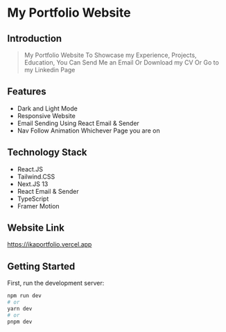 # My Portfolio Website

## Introduction
> My Portfolio Website To Showcase my Experience, Projects, Education, You Can Send Me an Email Or Download my CV Or Go to my Linkedin Page
## Features
>
- Dark and Light Mode
- Responsive Website
- Email Sending Using React Email & Sender
- Nav Follow Animation Whichever Page you are on
  
## Technology Stack
- React.JS
- Tailwind.CSS
- Next.JS 13
- React Email & Sender
- TypeScript
- Framer Motion

## Website Link
https://ikaportfolio.vercel.app

## Getting Started

First, run the development server:

```bash
npm run dev
# or
yarn dev
# or
pnpm dev
```


